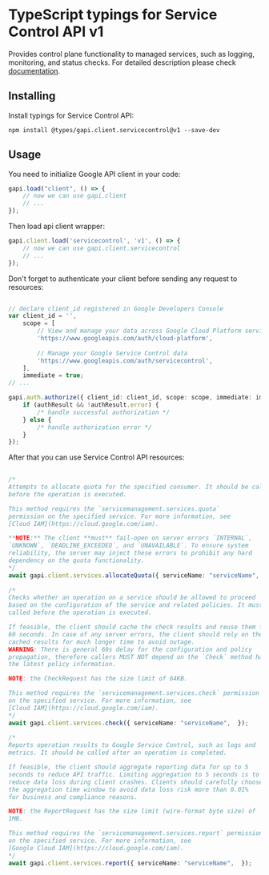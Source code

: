 # TypeScript typings for Service Control API v1
Provides control plane functionality to managed services, such as logging, monitoring, and status checks.
For detailed description please check [documentation](https://cloud.google.com/service-control/).

## Installing

Install typings for Service Control API:
```
npm install @types/gapi.client.servicecontrol@v1 --save-dev
```

## Usage

You need to initialize Google API client in your code:
```typescript
gapi.load("client", () => { 
    // now we can use gapi.client
    // ... 
});
```

Then load api client wrapper:
```typescript
gapi.client.load('servicecontrol', 'v1', () => {
    // now we can use gapi.client.servicecontrol
    // ... 
});
```

Don't forget to authenticate your client before sending any request to resources:
```typescript

// declare client_id registered in Google Developers Console
var client_id = '',
    scope = [     
        // View and manage your data across Google Cloud Platform services
        'https://www.googleapis.com/auth/cloud-platform',
    
        // Manage your Google Service Control data
        'https://www.googleapis.com/auth/servicecontrol',
    ],
    immediate = true;
// ...

gapi.auth.authorize({ client_id: client_id, scope: scope, immediate: immediate }, authResult => {
    if (authResult && !authResult.error) {
        /* handle successful authorization */
    } else {
        /* handle authorization error */
    }
});            
```

After that you can use Service Control API resources:

```typescript 
    
/* 
Attempts to allocate quota for the specified consumer. It should be called
before the operation is executed.

This method requires the `servicemanagement.services.quota`
permission on the specified service. For more information, see
[Cloud IAM](https://cloud.google.com/iam).

**NOTE:** The client **must** fail-open on server errors `INTERNAL`,
`UNKNOWN`, `DEADLINE_EXCEEDED`, and `UNAVAILABLE`. To ensure system
reliability, the server may inject these errors to prohibit any hard
dependency on the quota functionality.  
*/
await gapi.client.services.allocateQuota({ serviceName: "serviceName",  }); 
    
/* 
Checks whether an operation on a service should be allowed to proceed
based on the configuration of the service and related policies. It must be
called before the operation is executed.

If feasible, the client should cache the check results and reuse them for
60 seconds. In case of any server errors, the client should rely on the
cached results for much longer time to avoid outage.
WARNING: There is general 60s delay for the configuration and policy
propagation, therefore callers MUST NOT depend on the `Check` method having
the latest policy information.

NOTE: the CheckRequest has the size limit of 64KB.

This method requires the `servicemanagement.services.check` permission
on the specified service. For more information, see
[Cloud IAM](https://cloud.google.com/iam).  
*/
await gapi.client.services.check({ serviceName: "serviceName",  }); 
    
/* 
Reports operation results to Google Service Control, such as logs and
metrics. It should be called after an operation is completed.

If feasible, the client should aggregate reporting data for up to 5
seconds to reduce API traffic. Limiting aggregation to 5 seconds is to
reduce data loss during client crashes. Clients should carefully choose
the aggregation time window to avoid data loss risk more than 0.01%
for business and compliance reasons.

NOTE: the ReportRequest has the size limit (wire-format byte size) of
1MB.

This method requires the `servicemanagement.services.report` permission
on the specified service. For more information, see
[Google Cloud IAM](https://cloud.google.com/iam).  
*/
await gapi.client.services.report({ serviceName: "serviceName",  });
```
